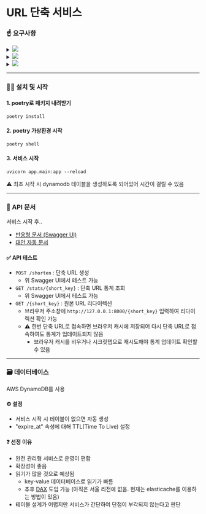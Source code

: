 # URL 단축 서비스

### ☝️ 요구사항

<details>
<summary>
  <img src="https://img.shields.io/badge/AWS-orange">
</summary>
  &emsp;• DynamoDB 관련 권한이 있는 AWS 계정<br>
  &emsp;• DynamoDB 리소스를 다루기 위해 AWS 계정의 ACCESS KEY ID와 SECRET ACCESS KEY가 필요 (.env 파일에 입력)<br>
  <br>
  <img src="https://github.com/user-attachments/assets/3fa3e36e-6e87-4775-9295-885d05f950f2">

</details>

<details>
<summary>
  <img src="https://img.shields.io/badge/python-3.11_|_3.12-blue">
</summary>
  &emsp;• python 3.11 버전 이상
</details>

<details>
<summary>
  <img src="https://img.shields.io/endpoint?url=https://python-poetry.org/badge/v0.json">
</summary>
  &emsp;• python 패키지 관리용 poetry
</details>

***

### 👩‍💻 설치 및 시작
#### 1. poetry로 패키지 내려받기
```
poetry install
```
#### 2. poetry 가상환경 시작
```
poetry shell
```
#### 3. 서비스 시작
```
uvicorn app.main:app --reload
```
⚠️ 최초 시작 시 dynamodb 테이블을 생성하도록 되어있어 시간이 걸릴 수 있음

***

### 📝 API 문서
서비스 시작 후..
- [반응형 문서 (Swagger UI)](http://127.0.0.1:8000/docs)
- [대안 자동 문서](http://127.0.0.1:8000/redoc)

#### ✅ API 테스트
- `POST /shorten` : 단축 URL 생성
  - 위 Swagger UI에서 테스트 가능
- `GET /stats/{short_key}` : 단축 URL 통계 조회
  - 위 Swagger UI에서 테스트 가능
- `GET /{short_key}` : 원본 URL 리다이렉션
  - 브라우저 주소창에 `http://127.0.0.1:8000/{short_key}` 입력하여 리다이렉션 확인 가능
  - ⚠️ 한번 단축 URL로 접속하면 브라우저 캐시에 저장되어 다시 단축 URL로 접속하여도 통계가 업데이트되지 않음
    - 브라우저 캐시를 비우거나 시크릿탭으로 재시도해야 통계 업데이트 확인할 수 있음

***

### 🗃️ 데이터베이스
AWS DynamoDB를 사용

#### ⚙️ 설정
- 서비스 시작 시 테이블이 없으면 자동 생성
- "expire_at" 속성에 대해 TTL(Time To Live) 설정

#### ❓ 선정 이유
- 완전 관리형 서비스로 운영이 편함
- 확장성이 좋음
- 읽기가 많을 것으로 예상됨
  * key-value 데이터베이스로 읽기가 빠름
  * 추후 [DAX](https://aws.amazon.com/ko/dynamodbaccelerator/) 도입 가능 (아직은 서울 리전에 없음. 현재는 elasticache를 이용하는 방법이 있음)
- 테이블 설계가 어렵지만 서비스가 간단하여 단점이 부각되지 않는다고 판단


